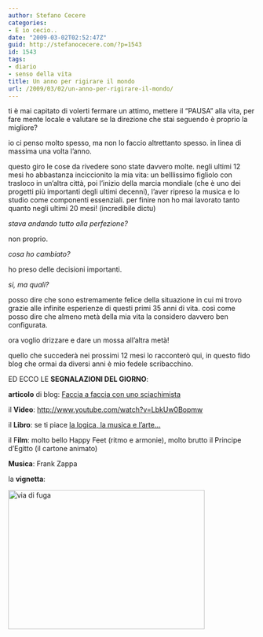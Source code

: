 ```yaml
---
author: Stefano Cecere
categories:
- E io cecio..
date: "2009-03-02T02:52:47Z"
guid: http://stefanocecere.com/?p=1543
id: 1543
tags:
- diario
- senso della vita
title: Un anno per rigirare il mondo
url: /2009/03/02/un-anno-per-rigirare-il-mondo/
---
```


ti è mai capitato di volerti fermare un attimo, mettere il &#8220;PAUSA&#8221; alla vita, per fare mente locale e valutare se la direzione che stai seguendo è proprio la migliore?

io ci penso molto spesso, ma non lo faccio altrettanto spesso. in linea di massima una volta l&#8217;anno.

questo giro le cose da rivedere sono state davvero molte. negli ultimi 12 mesi ho abbastanza inciccionito la mia vita: un belllissimo figliolo con trasloco in un&#8217;altra città, poi l&#8217;inizio della marcia mondiale (che è uno dei progetti più importanti degli ultimi decenni), l&#8217;aver ripreso la musica e lo studio come componenti essenziali. per finire non ho mai lavorato tanto quanto negli ultimi 20 mesi! (incredibile dictu)

_stava andando tutto alla perfezione?_

non proprio.

_cosa ho cambiato?_

ho preso delle decisioni importanti.

_si, ma quali?_

posso dire che sono estremamente felice della situazione in cui mi trovo grazie alle infinite esperienze di questi primi 35 anni di vita. così come posso dire che almeno metà della mia vita la considero davvero ben configurata.

ora voglio drizzare e dare un mossa all&#8217;altra metà!

quello che succederà nei prossimi 12 mesi lo racconterò qui, in questo fido blog che ormai da diversi anni è mio fedele scribacchino.

ED ECCO LE **SEGNALAZIONI DEL GIORNO**:

**articolo** di blog: [Faccia a faccia con uno sciachimista](http://attivissimo.blogspot.com/2009/03/faccia-faccia-con-uno-sciachimista.html)

il **Video**: <http://www.youtube.com/watch?v=LbkUw0Bopmw>

il **Libro**: se ti piace [la logica, la musica e l&#8217;arte&#8230;](http://www.amazon.com/gp/product/0465026567/ref=s9_sdps_c1_s6_p14_t1?pf_rd_m=ATVPDKIKX0DER&pf_rd_s=center-1&pf_rd_r=0A7RG5C3NA1FWWP1XTEY&pf_rd_t=101&pf_rd_p=463383351&pf_rd_i=507846)

il F**ilm**: molto bello Happy Feet (ritmo e armonie), molto brutto il Principe d&#8217;Egitto (il cartone animato)

**Musica**: Frank Zappa

la **vignetta**:

<img class="alignnone size-medium wp-image-1545" title="via di fuga" src="http://stefanocecere.com/wp-content/uploads/sites/3/2009/03/random_funny_picture_13.jpg" alt="via di fuga" width="400" height="283" srcset="http://stefanocecere.com/wp-content/uploads/sites/3/2009/03/random_funny_picture_13.jpg 400w, http://stefanocecere.com/wp-content/uploads/sites/3/2009/03/random_funny_picture_13-300x212.jpg 300w" sizes="(max-width: 400px) 100vw, 400px" />